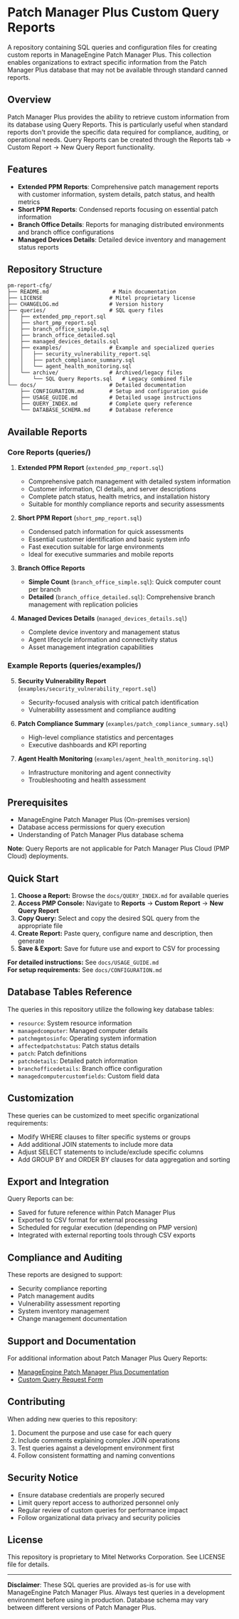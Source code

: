# Patch Manager Plus Custom Query Reports

A repository containing SQL queries and configuration files for creating custom reports in ManageEngine Patch Manager Plus. This collection enables organizations to extract specific information from the Patch Manager Plus database that may not be available through standard canned reports.

## Overview

Patch Manager Plus provides the ability to retrieve custom information from its database using Query Reports. This is particularly useful when standard reports don't provide the specific data required for compliance, auditing, or operational needs. Query Reports can be created through the Reports tab → Custom Report → New Query Report functionality.

## Features

- **Extended PPM Reports**: Comprehensive patch management reports with customer information, system details, patch status, and health metrics
- **Short PPM Reports**: Condensed reports focusing on essential patch information
- **Branch Office Details**: Reports for managing distributed environments and branch office configurations
- **Managed Devices Details**: Detailed device inventory and management status reports

## Repository Structure

```
pm-report-cfg/
├── README.md                    # Main documentation
├── LICENSE                     # Mitel proprietary license
├── CHANGELOG.md                # Version history
├── queries/                    # SQL query files
│   ├── extended_pmp_report.sql
│   ├── short_pmp_report.sql
│   ├── branch_office_simple.sql
│   ├── branch_office_detailed.sql
│   ├── managed_devices_details.sql
│   ├── examples/               # Example and specialized queries
│   │   ├── security_vulnerability_report.sql
│   │   ├── patch_compliance_summary.sql
│   │   └── agent_health_monitoring.sql
│   └── archive/                # Archived/legacy files
│       └── SQL Query Reports.sql   # Legacy combined file
└── docs/                       # Detailed documentation
    ├── CONFIGURATION.md        # Setup and configuration guide
    ├── USAGE_GUIDE.md          # Detailed usage instructions
    ├── QUERY_INDEX.md          # Complete query reference
    └── DATABASE_SCHEMA.md      # Database reference
```

## Available Reports

### Core Reports (queries/)

1. **Extended PPM Report** (`extended_pmp_report.sql`)
   - Comprehensive patch management with detailed system information
   - Customer information, CI details, and server descriptions
   - Complete patch status, health metrics, and installation history
   - Suitable for monthly compliance reports and security assessments

2. **Short PPM Report** (`short_pmp_report.sql`)
   - Condensed patch information for quick assessments
   - Essential customer identification and basic system info
   - Fast execution suitable for large environments
   - Ideal for executive summaries and mobile reports

3. **Branch Office Reports** 
   - **Simple Count** (`branch_office_simple.sql`): Quick computer count per branch
   - **Detailed** (`branch_office_detailed.sql`): Comprehensive branch management with replication policies

4. **Managed Devices Details** (`managed_devices_details.sql`)
   - Complete device inventory and management status
   - Agent lifecycle information and connectivity status
   - Asset management integration capabilities

### Example Reports (queries/examples/)

5. **Security Vulnerability Report** (`examples/security_vulnerability_report.sql`)
   - Security-focused analysis with critical patch identification
   - Vulnerability assessment and compliance auditing

6. **Patch Compliance Summary** (`examples/patch_compliance_summary.sql`)
   - High-level compliance statistics and percentages
   - Executive dashboards and KPI reporting

7. **Agent Health Monitoring** (`examples/agent_health_monitoring.sql`)
   - Infrastructure monitoring and agent connectivity
   - Troubleshooting and health assessment

## Prerequisites

- ManageEngine Patch Manager Plus (On-premises version)
- Database access permissions for query execution
- Understanding of Patch Manager Plus database schema

**Note**: Query Reports are not applicable for Patch Manager Plus Cloud (PMP Cloud) deployments.

## Quick Start

1. **Choose a Report:** Browse the `docs/QUERY_INDEX.md` for available queries
2. **Access PMP Console:** Navigate to **Reports** → **Custom Report** → **New Query Report**
3. **Copy Query:** Select and copy the desired SQL query from the appropriate file
4. **Create Report:** Paste query, configure name and description, then generate
5. **Save & Export:** Save for future use and export to CSV for processing

**For detailed instructions:** See `docs/USAGE_GUIDE.md`  
**For setup requirements:** See `docs/CONFIGURATION.md`

## Database Tables Reference

The queries in this repository utilize the following key database tables:
- `resource`: System resource information
- `managedcomputer`: Managed computer details
- `patchmgmtosinfo`: Operating system information
- `affectedpatchstatus`: Patch status details
- `patch`: Patch definitions
- `patchdetails`: Detailed patch information
- `branchofficedetails`: Branch office configuration
- `managedcomputercustomfields`: Custom field data

## Customization

These queries can be customized to meet specific organizational requirements:
- Modify WHERE clauses to filter specific systems or groups
- Add additional JOIN statements to include more data
- Adjust SELECT statements to include/exclude specific columns
- Add GROUP BY and ORDER BY clauses for data aggregation and sorting

## Export and Integration

Query Reports can be:
- Saved for future reference within Patch Manager Plus
- Exported to CSV format for external processing
- Scheduled for regular execution (depending on PMP version)
- Integrated with external reporting tools through CSV exports

## Compliance and Auditing

These reports are designed to support:
- Security compliance reporting
- Patch management audits
- Vulnerability assessment reporting
- System inventory management
- Change management documentation

## Support and Documentation

For additional information about Patch Manager Plus Query Reports:
- [ManageEngine Patch Manager Plus Documentation](https://www.manageengine.com/patch-management/)
- [Custom Query Request Form](https://www.manageengine.com/patch-management/custom-query-request.html)

## Contributing

When adding new queries to this repository:
1. Document the purpose and use case for each query
2. Include comments explaining complex JOIN operations
3. Test queries against a development environment first
4. Follow consistent formatting and naming conventions

## Security Notice

- Ensure database credentials are properly secured
- Limit query report access to authorized personnel only
- Regular review of custom queries for performance impact
- Follow organizational data privacy and security policies

## License

This repository is proprietary to Mitel Networks Corporation. See LICENSE file for details.

---

**Disclaimer**: These SQL queries are provided as-is for use with ManageEngine Patch Manager Plus. Always test queries in a development environment before using in production. Database schema may vary between different versions of Patch Manager Plus.